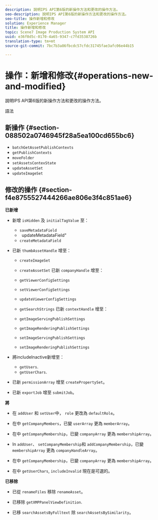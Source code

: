 ```yaml
---
description: 說明IPS API第6版的新操作方法和更改的操作方法。
seo-description: 說明IPS API第6版的新操作方法和更改的操作方法。
seo-title: 操作新增和修改
solution: Experience Manager
title: 操作新增和修改
topic: Scene7 Image Production System API
uuid: e36f0d5c-0170-4a65-9347-c7fd3538726b
translation-type: tm+mt
source-git-commit: 7bc7b3a86fbcdc57cfdc31745fae3afc06e44b15

---
```



# 操作：新增和修改{#operations-new-and-modified}

說明IPS API第6版的新操作方法和更改的操作方法。

語法

## 新操作 {#section-088502a0746945f28a5ea100cd655bc6}

* `batchGetAssetPublishContexts`
* `getPublishContexts`
* `moveFolder`
* `setAssetsContexState`
* `updateAssetSet`
* `updateImageSet`

## 修改的操作 {#section-f4e8755527444266ae806e3f4c851ae6}

**已新增**

* 新增 `isHidden` 及 `initialTagValue` 至：

   * `saveMetadataField`
   * ` `updateMetadataField&quot;
   * `createMetadataField`

* 已新 `thumbAssetHandle` 增至：

   * `createImageSet`
   * `createAssetSet`
   已新 `companyHandle` 增至：

   * `getViewerConfigSettings`
   * `setViewerConfigSettings`
   * `updateViewerConfigSettings`
   * `getSearchStrings`
   已新 `contextHandle` 增至：

   * `getImageServingPublishSettings`
   * `getImageRenderingPublishSettings`
   * `setImageServingPublishSettings`
   * `setImageRenderingPublishSettings`



* 將includeInactive新增至：

   * `getUsers`.
   * `getUserChars`.

* 已新 `permissionArray` 增至 `createPropertySet`。

* 已新 `exportJob` 增至 `submitJob`。

**將**

* 在 `addUser` 和 `setUser`中， `role` 更改為 `defaultRole`。

* 在中 `getCompanyMembers`，已變 `userArray` 更為 `memberArray`。

* 在中 `getCompanyMembership`，已變 `companyArray` 更為 `membershipArray`。

* In `addUser`、 `setCompanyMembership`和 `addCompanyMembership`，已變 `membershipArray` 更為 `companyHandleArray`。

* 在中 `getCompanyMembership`，已變 `companyArray` 更為 `membershipArray`。

* 在中 `getUserChars`, `includeInvalid` 現在是可選的。

**已移除**

* 已從 `renameFiles` 移除 `renameAsset`。

* 已移除 `getXMPPanelViewDefinition`.
* 已移 `searchAssetsByFulltext` 除 `searchAssetsBySimilarity`。

